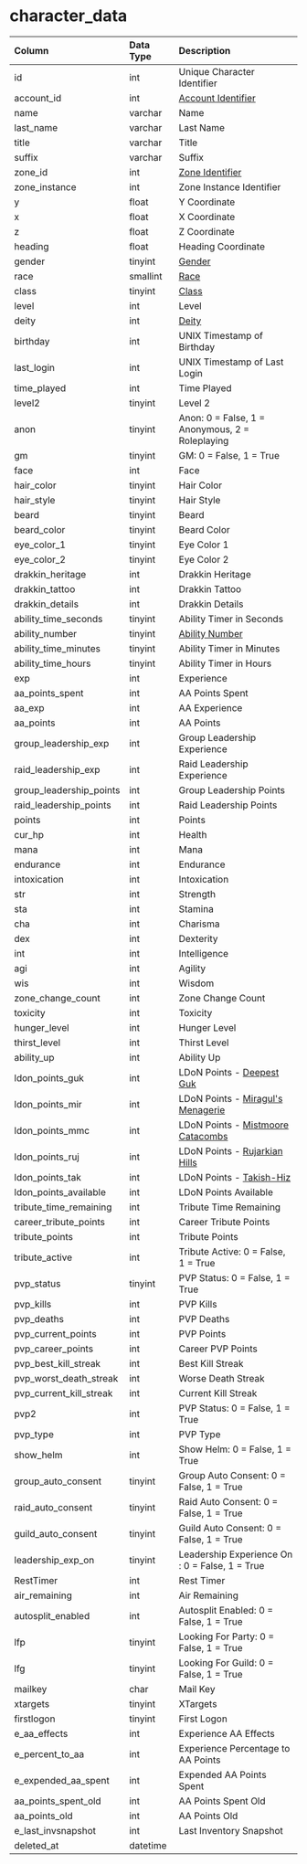 # character\_data

| Column | Data Type | Description |
| :--- | :--- | :--- |
| id | int | Unique Character Identifier |
| account\_id | int | [Account Identifier](https://github.com/EQEmu/docs-db-schema/tree/e0eb157dbf5563b03c0faf391abc87ec69239f4a/docs/schema/categories/characters/account.md) |
| name | varchar | Name |
| last\_name | varchar | Last Name |
| title | varchar | Title |
| suffix | varchar | Suffix |
| zone\_id | int | [Zone Identifier](https://eqemu.gitbook.io/server/categories/zones/zone-list) |
| zone\_instance | int | Zone Instance Identifier |
| y | float | Y Coordinate |
| x | float | X Coordinate |
| z | float | Z Coordinate |
| heading | float | Heading Coordinate |
| gender | tinyint | [Gender](https://eqemu.gitbook.io/server/categories/npc/genders) |
| race | smallint | [Race](https://eqemu.gitbook.io/server/categories/npc/race-list) |
| class | tinyint | [Class](https://eqemu.gitbook.io/server/categories/player/class-list) |
| level | int | Level |
| deity | int | [Deity](https://eqemu.gitbook.io/server/categories/player/deity-list) |
| birthday | int | UNIX Timestamp of Birthday |
| last\_login | int | UNIX Timestamp of Last Login |
| time\_played | int | Time Played |
| level2 | tinyint | Level 2 |
| anon | tinyint | Anon: 0 = False, 1 = Anonymous, 2 = Roleplaying |
| gm | tinyint | GM: 0 = False, 1 = True |
| face | int | Face |
| hair\_color | tinyint | Hair Color |
| hair\_style | tinyint | Hair Style |
| beard | tinyint | Beard |
| beard\_color | tinyint | Beard Color |
| eye\_color\_1 | tinyint | Eye Color 1 |
| eye\_color\_2 | tinyint | Eye Color 2 |
| drakkin\_heritage | int | Drakkin Heritage |
| drakkin\_tattoo | int | Drakkin Tattoo |
| drakkin\_details | int | Drakkin Details |
| ability\_time\_seconds | tinyint | Ability Timer in Seconds |
| ability\_number | tinyint | [Ability Number](https://github.com/EQEmu/docs-db-schema/tree/e0eb157dbf5563b03c0faf391abc87ec69239f4a/docs/schema/categories/characters/aa_ability.md) |
| ability\_time\_minutes | tinyint | Ability Timer in Minutes |
| ability\_time\_hours | tinyint | Ability Timer in Hours |
| exp | int | Experience |
| aa\_points\_spent | int | AA Points Spent |
| aa\_exp | int | AA Experience |
| aa\_points | int | AA Points |
| group\_leadership\_exp | int | Group Leadership Experience |
| raid\_leadership\_exp | int | Raid Leadership Experience |
| group\_leadership\_points | int | Group Leadership Points |
| raid\_leadership\_points | int | Raid Leadership Points |
| points | int | Points |
| cur\_hp | int | Health |
| mana | int | Mana |
| endurance | int | Endurance |
| intoxication | int | Intoxication |
| str | int | Strength |
| sta | int | Stamina |
| cha | int | Charisma |
| dex | int | Dexterity |
| int | int | Intelligence |
| agi | int | Agility |
| wis | int | Wisdom |
| zone\_change\_count | int | Zone Change Count |
| toxicity | int | Toxicity |
| hunger\_level | int | Hunger Level |
| thirst\_level | int | Thirst Level |
| ability\_up | int | Ability Up |
| ldon\_points\_guk | int | LDoN Points - [Deepest Guk](https://eqemu.gitbook.io/server/categories/zones/ldon-themes) |
| ldon\_points\_mir | int | LDoN Points - [Miragul's Menagerie](https://eqemu.gitbook.io/server/categories/zones/ldon-themes) |
| ldon\_points\_mmc | int | LDoN Points - [Mistmoore Catacombs](https://eqemu.gitbook.io/server/categories/zones/ldon-themes) |
| ldon\_points\_ruj | int | LDoN Points - [Rujarkian Hills](https://eqemu.gitbook.io/server/categories/zones/ldon-themes) |
| ldon\_points\_tak | int | LDoN Points - [Takish-Hiz](https://eqemu.gitbook.io/server/categories/zones/ldon-themes) |
| ldon\_points\_available | int | LDoN Points Available |
| tribute\_time\_remaining | int | Tribute Time Remaining |
| career\_tribute\_points | int | Career Tribute Points |
| tribute\_points | int | Tribute Points |
| tribute\_active | int | Tribute Active: 0 = False, 1 = True |
| pvp\_status | tinyint | PVP Status: 0 = False, 1 = True |
| pvp\_kills | int | PVP Kills |
| pvp\_deaths | int | PVP Deaths |
| pvp\_current\_points | int | PVP Points |
| pvp\_career\_points | int | Career PVP Points |
| pvp\_best\_kill\_streak | int | Best Kill Streak |
| pvp\_worst\_death\_streak | int | Worse Death Streak |
| pvp\_current\_kill\_streak | int | Current Kill Streak |
| pvp2 | int | PVP Status: 0 = False, 1 = True |
| pvp\_type | int | PVP Type |
| show\_helm | int | Show Helm: 0 = False, 1 = True |
| group\_auto\_consent | tinyint | Group Auto Consent: 0 = False, 1 = True |
| raid\_auto\_consent | tinyint | Raid Auto Consent: 0 = False, 1 = True |
| guild\_auto\_consent | tinyint | Guild Auto Consent: 0 = False, 1 = True |
| leadership\_exp\_on | tinyint | Leadership Experience On : 0 = False, 1 = True |
| RestTimer | int | Rest Timer |
| air\_remaining | int | Air Remaining |
| autosplit\_enabled | int | Autosplit Enabled: 0 = False, 1 = True |
| lfp | tinyint | Looking For Party: 0 = False, 1 = True |
| lfg | tinyint | Looking For Guild: 0 = False, 1 = True |
| mailkey | char | Mail Key |
| xtargets | tinyint | XTargets |
| firstlogon | tinyint | First Logon |
| e\_aa\_effects | int | Experience AA Effects |
| e\_percent\_to\_aa | int | Experience Percentage to AA Points |
| e\_expended\_aa\_spent | int | Expended AA Points Spent |
| aa\_points\_spent\_old | int | AA Points Spent Old |
| aa\_points\_old | int | AA Points Old |
| e\_last\_invsnapshot | int | Last Inventory Snapshot |
| deleted\_at | datetime |  |

